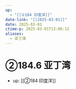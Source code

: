 ```yaml
---
up:
  - "[[②184 印度洋]]"
date-link: "[[2025-03-01]]"
date: 2025-03-01
ctime-p: 2025-03-01T13:08:12
aliases:
  - 亚丁湾
---
```


# ②184.6 亚丁湾

- up: [[②184 印度洋]]
